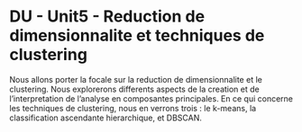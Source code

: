 # DU - Unit5 - Reduction de dimensionnalite et techniques de clustering
Nous allons porter la focale sur la reduction de dimensionnalite et le clustering. Nous explorerons differents aspects de la creation et de l’interpretation de l’analyse en composantes principales. En ce qui concerne les techniques de clustering, nous en verrons trois : le k-means, la classification ascendante hierarchique, et DBSCAN.
